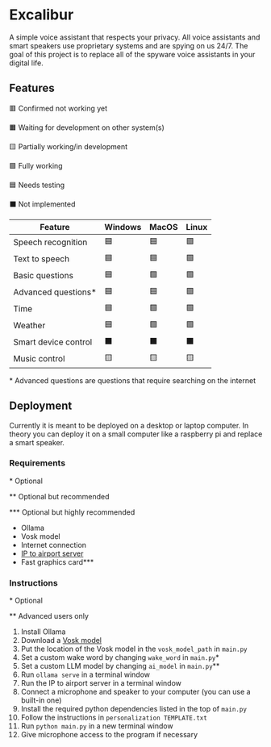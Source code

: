 # Excalibur

A simple voice assistant that respects your privacy. All voice assistants and smart speakers use proprietary systems and are spying on us 24/7. The goal of this project is to replace all of the spyware voice assistants in your digital life.

## Features

🟥 Confirmed not working yet

🟧 Waiting for development on other system(s)

🟨 Partially working/in development

🟩 Fully working

🟦 Needs testing

⬛ Not implemented

| Feature | Windows | MacOS | Linux |
|-|-|-|-|
| Speech recognition | 🟦 | 🟦 | 🟩 |
| Text to speech | 🟦 | 🟦 | 🟩 |
| Basic questions | 🟦 | 🟩 | 🟩 |
| Advanced questions* | 🟦 | 🟦 | 🟩 |
| Time | 🟦 | 🟩 | 🟩 |
| Weather | 🟦 | 🟩 | 🟩 |
| Smart device control | ⬛ | ⬛ | ⬛ |
| Music control | 🟨 | 🟨 | 🟨 |

\* Advanced questions are questions that require searching on the internet

## Deployment

Currently it is meant to be deployed on a desktop or laptop computer. In theory you can deploy it on a small computer like a raspberry pi and replace a smart speaker.

### Requirements

\* Optional

\** Optional but recommended

\*** Optional but highly recommended

- Ollama
- Vosk model
- Internet connection
- [IP to airport server](https://github.com/sidgames5/ip-to-airport)
- Fast graphics card***

### Instructions

\* Optional

\** Advanced users only

1. Install Ollama
2. Download a [Vosk model](https://alphacephei.com/vosk/models)
3. Put the location of the Vosk model in the `vosk_model_path` in `main.py`
4. Set a custom wake word by changing `wake_word` in `main.py`*
5. Set a custom LLM model by changing `ai_model` in `main.py`**
6. Run `ollama serve` in a terminal window
7. Run the IP to airport server in a terminal window
8. Connect a microphone and speaker to your computer (you can use a built-in one)
9. Install the required python dependencies listed in the top of `main.py`
10. Follow the instructions in `personalization TEMPLATE.txt`
11. Run `python main.py` in a new terminal window
12. Give microphone access to the program if necessary
